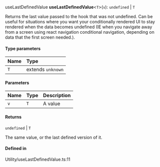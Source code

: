 useLastDefinedValue
**useLastDefinedValue**<`T`\>(`v`): `undefined` \| `T`

Returns the last value passed to the hook that was not undefined.
Can be useful for situations where you want your conditionally rendered UI to stay
rendered when the data becomes undefined (IE when you navigate away from a screen using react navigation
conditional navigation, depending on data that the first screen needed.).

#### Type parameters

| Name | Type |
| :------ | :------ |
| `T` | extends `unknown` |

#### Parameters

| Name | Type | Description |
| :------ | :------ | :------ |
| `v` | `T` | A value |

#### Returns

`undefined` \| `T`

The same value, or the last defined version of it.

#### Defined in

Utility/useLastDefinedValue.ts:11